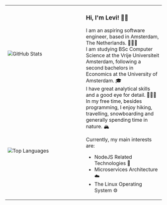 <table>
  <tr>
    <td>
      <div>
        <picture>
          <source srcset="https://github-readme-stats.vercel.app/api?username=leviszaboo&show_icons=true&theme=transparent&hide_border=true&text_color=fffbf3&title_color=ec9d00&icon_color=ec9d00" media="(prefers-color-scheme: dark)" />
          <source srcset="https://github-readme-stats.vercel.app/api?username=leviszaboo&show_icons=true&theme=transparent&hide_border=true&text_color=120c00&title_color=ec9d00&icon_color=ec9d00" media="(prefers-color-scheme: light)" />
          <img src="https://github-readme-stats.vercel.app/api?username=leviszaboo&show_icons=true&theme=transparent&hide_border=true" alt="GitHub Stats" />
        </picture>
      </div>
    </td>
    <td rowspan="2" width="50%" valign="top">
      <h3>Hi, I'm Levi! 🥷🏻</h3>
      <p>I am an aspiring software engineer, based in Amsterdam, The Netherlands. 👨🏻‍💻 <br>
        I am studying BSc Computer Science at the Vrije Universiteit Amsterdam, following a second bachelors in Economics at the University of Amsterdam. 🎓 <br>
        I have great analytical skills and a good eye for detail. ☝🏻🤓 <br>
        In my free time, besides programming, I enjoy hiking, travelling, snowboarding and generally spending time in nature. 🏔️
      </p>
      <p>Currently, my main interests are:</p>
      <ul>
        <li>
          NodeJS Related Technologies 🔰
        </li>
        <li>
          Microservices Architecture ☁️
        </li>
        <li>
          The Linux Operating System ⚙️
        </li>
      </ul>
    </td>
  </tr>
  <tr>
    <td>
       <picture>
          <source srcset="https://github-readme-stats.vercel.app/api/top-langs/?username=leviszaboo&layout=compact&langs_count=8&theme=transparent&hide_border=true&text_color=fffbf3&title_color=fffbf3" media="(prefers-color-scheme: dark)" />
          <source srcset="https://github-readme-stats.vercel.app/api/top-langs/?username=leviszaboo&layout=compact&langs_count=8&theme=transparent&hide_border=true&text_color=120c00&title_color=120c00" media="(prefers-color-scheme: light)" />
          <img src="https://github-readme-stats.vercel.app/api/top-langs/?username=leviszaboo&layout=compact&langs_count=8&theme=transparent&hide_border=true" alt="Top Languages" />
        </picture>
    </td>
  </tr>
</table>
